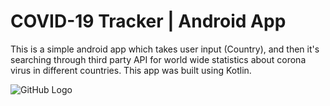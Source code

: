 # COVID-19 Tracker | Android App
This is a simple android app which takes user input (Country), and then it's searching through third party API for world wide statistics about corona virus in different countries. This app was built using Kotlin.

![GitHub Logo](https://i.postimg.cc/gJXt7YCS/my-app.png)
